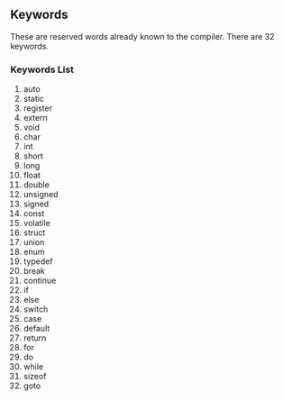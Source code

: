 ## Keywords 
These are reserved words already known to the compiler. There are 32 keywords. 

### Keywords List 

1.  auto
1.  static
1.  register
1.  extern
1.  void
1.  char
1.  int
1.  short 
1.  long
1.  float 
1.  double
1.  unsigned
1.  signed
1.  const
1.  volatile
1.  struct
1.  union
1.  enum  
1.  typedef
1.  break 
1.  continue
1.  if 
1.  else
1.  switch
1.  case 
1.  default 
1.  return
1.  for 
1.  do 
1.  while
1.  sizeof
1.  goto
